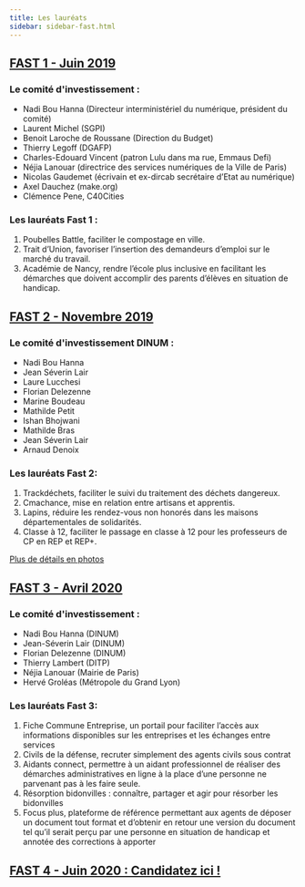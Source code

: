 ```yaml
---
title: Les lauréats 
sidebar: sidebar-fast.html
---
```


## [FAST 1 - Juin 2019](https://blog.beta.gouv.fr/dinsic/2019/04/19/fonds-dacceleration-des-startups-detat-faq/)

### **Le comité d'investissement :** ###
- Nadi Bou Hanna (Directeur interministériel du numérique, président du comité)
- Laurent Michel (SGPI)
- Benoit Laroche de Roussane (Direction du Budget)
- Thierry Legoff (DGAFP)
- Charles-Edouard Vincent (patron Lulu dans ma rue, Emmaus Defi)
- Néjia Lanouar (directrice des services numériques de la Ville de Paris)
- Nicolas Gaudemet (écrivain et ex-dircab secrétaire d’Etat au numérique)
- Axel Dauchez (make.org)
- Clémence Pene, C40Cities

### **Les lauréats Fast 1 :** ###
1. Poubelles Battle, faciliter le compostage en ville.
2. Trait d’Union, favoriser l’insertion des demandeurs d’emploi sur le marché du travail.
3. Académie de Nancy, rendre l’école plus inclusive en facilitant les démarches que doivent accomplir des parents d’élèves en situation de handicap.


## [FAST 2 - Novembre 2019](https://blog.beta.gouv.fr/dinsic/2019/10/01/postulez-au-fonds-d-acceleration-des-startups-d-etat-2eme-edition/)

### **Le comité d'investissement DINUM :** ### 
- Nadi Bou Hanna
- Jean Séverin Lair
- Laure Lucchesi
- Florian Delezenne
- Marine Boudeau
- Mathilde Petit
- Ishan Bhojwani
- Mathilde Bras
- Jean Séverin Lair
- Arnaud Denoix

### **Les lauréats Fast 2:** ###
1. Trackdéchets, faciliter le suivi du traitement des déchets dangereux.
2. Cmachance, mise en relation entre artisans et apprentis. 
3. Lapins, réduire les rendez-vous non honorés dans les maisons départementales de solidarités.
4. Classe à 12, faciliter le passage en classe à 12 pour les professeurs de CP en REP et REP+.

[Plus de détails en photos](https://blog.beta.gouv.fr/general/2019/12/03/le-fast-2e-edition-a-ses-laureats/) 

## [FAST 3 - Avril 2020](https://blog.beta.gouv.fr/dinsic/2020/01/29/postulez-au-fonds-d-acceleration-des-startups-d-etat-et-de-territoire-3eme-edition/)

### **Le comité d'investissement :** ### 
- Nadi Bou Hanna (DINUM)
- Jean-Séverin Lair (DINUM)
- Florian Delezenne (DINUM)
- Thierry Lambert (DITP)
- Néjia Lanouar (Mairie de Paris) 
- Hervé Groléas (Métropole du Grand Lyon)

### **Les lauréats Fast 3:** ###
1. Fiche Commune Entreprise, un portail pour faciliter l’accès aux informations disponibles sur les entreprises et les échanges entre services 
2. Civils de la défense, recruter simplement des agents civils sous contrat 
3. Aidants connect, permettre à un aidant professionnel de réaliser des démarches administratives en ligne à la place d’une personne ne parvenant pas à les faire seule. 
4. Résorption bidonvilles : connaître, partager et agir pour résorber les bidonvilles 
5. Focus plus, plateforme de référence permettant aux agents de déposer un document tout format et d’obtenir en retour une version du document tel qu’il serait perçu par une personne en situation de handicap et annotée des corrections à apporter 

## [FAST 4 - Juin 2020 : Candidatez ici !](https://beta.gouv.fr/fast/)
